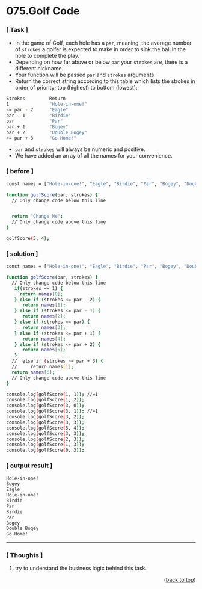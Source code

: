 <a name="topage"></a>

# 075.Golf Code

### [ Task ]
  - In the game of Golf, each hole has a `par`, meaning, the average number of `strokes` a golfer is expected to make in order to sink the ball in the hole to complete the play.
  - Depending on how far above or below `par` your `strokes` are, there is a different nickname.
  - Your function will be passed `par` and `strokes` arguments.
  - Return the correct string according to this table which lists the strokes in order of priority; top (highest) to bottom (lowest):

```sh
Strokes	        Return
1               "Hole-in-one!"
<= par - 2      "Eagle"
par - 1         "Birdie"
par             "Par"
par + 1         "Bogey"
par + 2         "Double Bogey"
>= par + 3      "Go Home!"
```

- `par` and `strokes` will always be numeric and positive.
- We have added an array of all the names for your convenience.

### [ before ]

```sh
const names = ["Hole-in-one!", "Eagle", "Birdie", "Par", "Bogey", "Double Bogey", "Go Home!"];

function golfScore(par, strokes) {
  // Only change code below this line


  return "Change Me";
  // Only change code above this line
}

golfScore(5, 4);
```

### [ solution ]

```sh
const names = ["Hole-in-one!", "Eagle", "Birdie", "Par", "Bogey", "Double Bogey", "Go Home!"];

function golfScore(par, strokes) {
  // Only change code below this line
   if(strokes == 1) {
     return names[0];
   } else if (strokes <= par - 2) {
      return names[1];
   } else if (strokes <= par - 1) {
      return names[2];
   } else if (strokes == par) {
      return names[3];
   } else if (strokes <= par + 1) {
      return names[4];
   } else if (strokes <= par + 2) {
      return names[5];
   } 
  //  else if (strokes >= par + 3) {
  //     return names[1];
  return names[6];
  // Only change code above this line
}

console.log(golfScore(1, 1)); //=1
console.log(golfScore(1, 2)); 
console.log(golfScore(3, 0));
console.log(golfScore(3, 1)); //=1
console.log(golfScore(3, 2));
console.log(golfScore(3, 3));
console.log(golfScore(5, 4));
console.log(golfScore(3, 3));
console.log(golfScore(2, 3));
console.log(golfScore(1, 3));
console.log(golfScore(0, 3));
```

### [ output result ]

```sh
Hole-in-one!
Bogey
Eagle
Hole-in-one!
Birdie
Par
Birdie
Par
Bogey
Double Bogey
Go Home!
```

-----

### [ Thoughts ]

  1. try to understand the business logic behind this task. 
  

<p align="right">(<a href="#topage">back to top</a>)</p>
<br/>
<br/>
